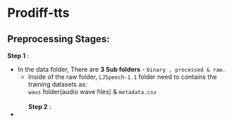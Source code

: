 # Prodiff-tts
## Preprocessing Stages: 
**Step 1** : 
- In the data folder, There are **3 Sub folders** - `binary , processed & raw.`
    - Inside of the raw folder, `LJSpeech-1.1` folder need to contains the training datasets as: \
     `wavs` folder(audio wave files) & `metadata.csv`\
     \
**Step 2** :
- 